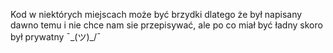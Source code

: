 Kod w niektórych miejscach może być brzydki dlatego że był napisany dawno temu i nie chce nam sie przepisywać, ale po co miał być ładny skoro był prywatny ¯\_(ツ)_/¯
